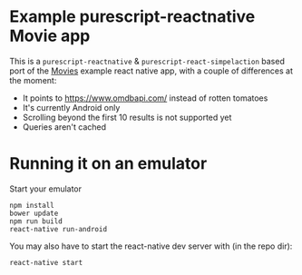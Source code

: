 # Example purescript-reactnative Movie app

This is a `purescript-reactnative` & `purescript-react-simpelaction` based port of the [Movies](https://github.com/facebook/react-native/tree/master/Examples/Movies) example react native app, with a couple of differences at the moment:

- It points to https://www.omdbapi.com/ instead of rotten tomatoes
- It's currently Android only
- Scrolling beyond the first 10 results is not supported yet
- Queries aren't cached

# Running it on an emulator

Start your emulator

```
npm install
bower update
npm run build
react-native run-android
```

You may also have to start the react-native dev server with (in the repo dir):

```
react-native start
```
